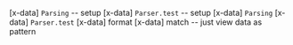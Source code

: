 [x-data] `Parsing` -- setup
[x-data] `Parser.test` -- setup
[x-data] `Parsing`
[x-data] `Parser.test`
[x-data] format
[x-data] match -- just view data as pattern
